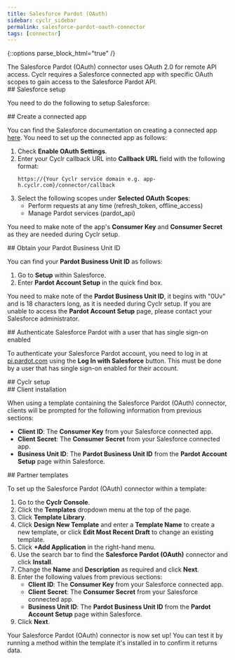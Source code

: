 ```yaml
---
title: Salesforce Pardot (OAuth)
sidebar: cyclr_sidebar
permalink: salesforce-pardot-oauth-connector
tags: [connector]
---
```

{::options parse_block_html="true" /}
<section class="card py-5 my-5">
The Salesforce Pardot (OAuth) connector uses OAuth 2.0 for remote API access. Cyclr requires a Salesforce connected app with specific OAuth scopes to gain access to the Salesforce Pardot API.


</section>
<section class="card py-5 my-5">
## Salesforce setup

You need to do the following to setup Salesforce:


</section>
<section class="card py-5 my-5">
## Create a connected app

You can find the Salesforce documentation on creating a connected app [here](https://help.salesforce.com/s/articleView?id=sf.connected_app_create.htm&type=5). You need to set up the connected app as follows:

1. Check **Enable OAuth Settings**.
2. Enter your Cyclr callback URL into **Callback URL** field with the following format:
    ```http
    https://{Your Cyclr service domain e.g. app-h.cyclr.com}/connector/callback
    ```
3. Select the following scopes under **Selected OAuth Scopes**:
    - Perform requests at any time (refresh_token, offline_access)
    - Manage Pardot services (pardot_api)

You need to make note of the app's **Consumer Key** and **Consumer Secret** as they are needed during Cyclr setup.


</section>
<section class="card py-5 my-5">
## Obtain your Pardot Business Unit ID

You can find your **Pardot Business Unit ID** as follows:

1. Go to **Setup** within Salesforce.
2. Enter **Pardot Account Setup** in the quick find box.

You need to make note of the **Pardot Business Unit ID**, it begins with "0Uv" and is 18 characters long, as it is needed during Cyclr setup. If you are unable to access the **Pardot Account Setup** page, please contact your Salesforce administrator.


</section>
<section class="card py-5 my-5">
## Authenticate Salesforce Pardot with a user that has single sign-on enabled

To authenticate your Salesforce Pardot account, you need to log in at [pi.pardot.com](https://pi.pardot.com/) using the **Log In with Salesforce** button. This must be done by a user that has single sign-on enabled for their account.


</section>
<section class="card py-5 my-5">
## Cyclr setup


</section>
<section class="card py-5 my-5">
## Client installation

When using a template containing the Salesforce Pardot (OAuth) connector, clients will be prompted for the following information from previous sections:

-   **Client ID**: The **Consumer Key** from your Salesforce connected app.
-   **Client Secret**: The **Consumer Secret** from your Salesforce connected app.
-   **Business Unit ID**: The **Pardot Business Unit ID** from the **Pardot Account Setup** page within Salesforce.


</section>
<section class="card py-5 my-5">
## Partner templates

To set up the Salesforce Pardot (OAuth) connector within a template:

1. Go to the **Cyclr Console**.
2. Click the **Templates** dropdown menu at the top of the page.
3. Click **Template Library**.
4. Click **Design New Template** and enter a **Template Name** to create a new template, or click **Edit Most Recent Draft** to change an existing template.
5. Click **+Add Application** in the right-hand menu.
6. Use the search bar to find the **Salesforce Pardot (OAuth)** connector and click **Install**.
7. Change the **Name** and **Description** as required and click **Next**.
8. Enter the following values from previous sections:
    - **Client ID**: The **Consumer Key** from your Salesforce connected app.
    - **Client Secret**: The **Consumer Secret** from your Salesforce connected app.
    - **Business Unit ID**: The **Pardot Business Unit ID** from the **Pardot Account Setup** page within Salesforce.
9. Click **Next**.

Your Salesforce Pardot (OAuth) connector is now set up! You can test it by running a method within the template it's installed in to confirm it returns data.

</section>
